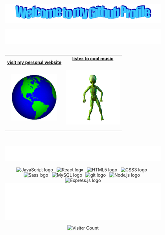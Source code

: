 <!-- "Hero" Header -->
<div align="center">
  <img src="images/welcome.png" style="max-width: 100%;" alt="Welcome to my Github Profile" />
  <br />
  <br />
  <img height="50" alt="My Name is Kiran and I like Coding!" src="images/personal_note.svg" />
  <br />
  <br />

</div>

<!-- Social -->
<table width="100%" align="center">
<tr>
<td align="center">
<a href="https://dhatt.world">
<strong>visit my personal website </strong>
<br />
<br />

<p>

<img alt="globe spinning" height="150" src="images/globe.gif">
</a>
</p>

</td>


<td align="center">
<a href="https://open.spotify.com/playlist/4Pw5I84sxFZSZiPDczxEQR?si=1a9574eb49244e45">
<strong>listen to cool music</strong>
<br />
<br />


<p>
<img height="175" alt="alien dancing" src="images/alien-dance.gif"> 
</a>
</p>

</td>
</tr>
</table>

<!-- Tech Stack -->
<div align="center">
  <br />
  <br />
  <img height="50" alt="Tech Stack" src="images/tech_stack.svg" />
  <br />
  <br />
    <img src="https://img.shields.io/badge/JavaScript-282C34?logo=javascript&logoColor=F7DF1E" alt="JavaScript logo" title="JavaScript" height="25" />
    &nbsp;
    <img src="https://img.shields.io/badge/React-282C34?logo=react&logoColor=61DAFB" alt="React logo" title="React" height="25" />
    &nbsp;
    <img src="https://img.shields.io/badge/HTML-282C34?logo=html5&logoColor=E34F26" alt="HTML5 logo" title="HTML5" height="25" />
    &nbsp;
    <img src="https://img.shields.io/badge/CSS-282C34?logo=css3&logoColor=1572B6" alt="CSS3 logo" title="CSS" height="25" />
    &nbsp;
    <img src="https://img.shields.io/badge/Sass-282C34?logo=sass&logoColor=CC6699" alt="Sass logo" title="Sass" height="25" />
    &nbsp;
    <img src="https://img.shields.io/badge/MySQL-282C34?logo=mysql&logoColor=3f97ef" alt="MySQL logo" title="MySQL" height="25" />
    &nbsp;
    <img src="https://img.shields.io/badge/git-282C34?logo=git&logoColor=F05032" alt="git logo" title="git" height="25" />
    &nbsp;
    <img src="https://img.shields.io/badge/Node.js-282C34?logo=node.js&logoColor=339933" alt="Node.js logo" title="Node.js" height="25" />
    &nbsp;
    <img src="https://img.shields.io/badge/Express-282C34?logo=express&logoColor=FFFFFF" alt="Express.js logo" title="Express.js" height="25" />
  <br />

</div>

<!-- Footer -->

<div align="center">

<img height="120" alt="Thanks for visiting me" width="100%" src="images/marquee.svg" />
<br />

![Visitor Count](https://profile-counter.glitch.me/kirandhatt/count.svg)
